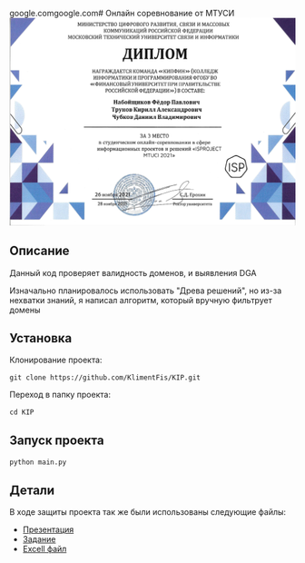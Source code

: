 google.comgoogle.com# Онлайн соревнование от МТУСИ
![](Диплом.jpg)
## Описание
Данный код проверяет валидность доменов, и выявления DGA </br>

Изначально планировалось использовать "Древа решений", но из-за нехватки знаний, я написал алгоритм, который вручную фильтрует домены
## Установка
Клонирование проекта:
```
git clone https://github.com/KlimentFis/KIP.git
```
Переход в папку проекта:
```
cd KIP
```
## Запуск проекта
```
python main.py
```
## Детали
В ходе защиты проекта так же были использованы следующие файлы:
- [Презентация](Prezentatsia.pptx)
- [Задание](Zadanie_2.docx)
- [Excell файл](Model.csv)
